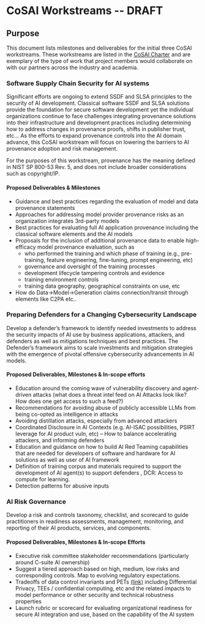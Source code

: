 # CoSAI Workstreams -- DRAFT

## Purpose
This document lists milestones and deliverables for the initial three CoSAI workstreams. These workstreams are listed in the [CoSAI Charter](./CHARTER.md) and are exemplary of the type of work that project members would collaborate on with our partners across the industry and academia.

### Software Supply Chain Security for AI systems
Significant efforts are ongoing to extend SSDF and SLSA principles to the security of AI development. Classical software SSDF and SLSA solutions provide the foundation for secure software development yet the individual organizations continue to face challenges integrating provenance solutions into their infrastructure and development practices including determining how to address changes in provenance proofs, shifts in publisher trust, etc... As the efforts to expand provenance controls into the AI domain advance, this CoSAI workstream will focus on lowering the barriers to AI provenance adoption and risk management.

For the purposes of this workstream, provenance has the meaning defined in NIST SP 800-53 Rev. 5, and does not include broader considerations such as copyright/IP. 

#### Proposed Deliverables & Milestones
* Guidance and best practices regarding the evaluation of model and data provenance statements
* Approaches for addressing model provider provenance risks as an organization integrates 3rd-party models
* Best practices for evaluating full AI application provenance including the classical software elements and the AI models
* Proposals for the inclusion of additional provenance data to enable high-efficacy model provenance evaluation, such as
	* who performed the training and which phase of training (e.g., pre-training, feature engineering, fine-tuning, prompt engineering, etc)
	* governance and oversight of the training processes
	* development lifecycle tampering controls and evidence
	* training environment controls
	* training data geography, geographical constraints on use, etc
* How do Data->Model->Generation claims connection/transit through elements like C2PA etc..

### Preparing Defenders for a Changing Cybersecurity Landscape
Develop a defender’s framework to identify needed investments to address the security impacts of AI use by business applications, attackers, and defenders as well as mitigations techniques and best practices. The Defender’s framework aims to scale investments and mitigation strategies with the emergence of pivotal offensive cybersecurity advancements in AI models.

#### Proposed Deliverables, Milestones & In-scope efforts
* Education around the coming wave of vulnerability discovery and agent-driven attacks (what does a threat intel feed on AI Attacks look like?  How does one get access to such a feed?)
* Recommendations for avoiding abuse of publicly accessible LLMs from being co-opted as intelligence in attacks
* Avoiding distillation attacks, especially from advanced attackers
* Coordinated Disclosure in AI Contexts (e.g. AI-ISAC possibilities, PSIRT leverage for AI product vuln, etc) – How to balance accelerating attackers, and informing defenders
* Education and guidance on how to build AI Red Teaming capabilities that are needed for developers of software and hardware for AI solutions as well as user of AI framework
* Definition of training corpus and materials required to support the development of AI agent(s) to support defenders , DCR: Access to compute for learning.
* Detection patterns for abusive inputs

### AI Risk Governance 
Develop a risk and controls taxonomy, checklist, and scorecard to guide practitioners in readiness assessments, management, monitoring, and reporting of their AI products, services, and components. 

#### Proposed Deliverables, Milestones & In-scope Efforts
* Executive risk committee stakeholder recommendations (particularly around C-suite AI ownership)
* Suggest a tiered approach based on high, medium, low risks and corresponding controls. Map to evolving regulatory expectations.
* Tradeoffs of data control invariants and PETs [(link)](https://en.wikipedia.org/wiki/Privacy-enhancing_technologies) including Differential Privacy, TEEs / confidential computing, etc and the related impacts to model performance or other security and technical robustness properties
* Launch rubric or scorecard for evaluating organizational readiness for secure AI integration and use, based on the capability of the AI system


